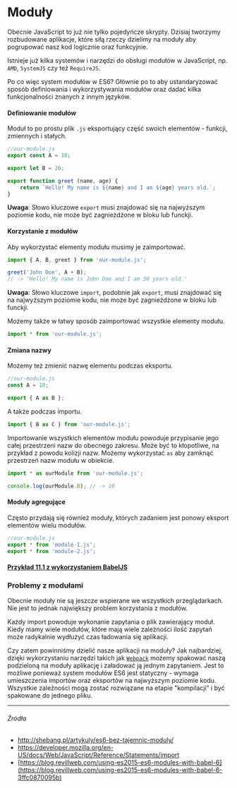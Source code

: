 # Moduły

Obecnie JavaScript to już nie tylko pojedyńcze skrypty. Dzisiaj tworzymy rozbudowane aplikacje, które siłą rzeczy dzielimy na moduły aby pogrupować nasz kod logicznie oraz funkcyjnie. 

Istnieje już kilka systemów i narzędzi do obsługi modułów w JavaScript, np. `AMD`, `SystemJS` czy też `RequireJS`. 

Po co więc system modułów w ES6? Głównie po to aby ustandaryzować sposób definiowania  i wykorzystywania modułów oraz dadać kilka funkcjonalności znanych z innym języków. 

#### Definiowanie modułów

Moduł to po prostu plik `.js` eksportujący część swoich elementów - funkcji, zmiennych i stałych.


```js
//our-module.js
export const A = 10;

export let B = 20;

export function greet (name, age) {
    return `Hello! My name is ${name} and I am ${age} years old.`;
}
```

**Uwaga**: Słowo kluczowe `export` musi znajdować się na najwyższym poziomie kodu, nie może być zagnieżdżone w bloku lub funckji.

#### Korzystanie z modułów

Aby wykorzystać elementy modułu musimy je zaimportować.

```js
import { A, B, greet } from 'our-module.js';

greet('John Doe', A + B);
// -> 'Hello! My name is John Doe and I am 30 years old.'
```

**Uwaga**: Słowo kluczowe `import`, podobnie jak `export`, musi znajdować się na najwyższym poziomie kodu, nie może być zagnieżdżone w bloku lub funckji.

Możemy także w łatwy sposób zaimportować wszystkie elementy modułu.

```js
import * from 'our-module.js';
``` 

#### Zmiana nazwy

Możemy też zmienić nazwę elementu podczas eksportu.

```js
//our-module.js
const A = 10;

export { A as B };
```

A także podczas importu.

```js
import { B as C } from 'our-module.js'; 
```

Importowanie wszystkich elementów modułu powoduje przypisanie jego całej przestrzeni nazw do obecnego zakresu. Może być to kłopotliwe, na przykład z powodu kolizji nazw. Możemy wykorzystać `as` aby zamknąć przestrzeń nazw modułu w obiekcie.

```js
import * as ourModule from 'our-module.js';

console.log(ourModule.B); // -> 10
```

#### Moduły agregujące

Często przydają się również moduły, których zadaniem jest ponowy eksport elementów wielu modułów.

```js
//our-module.js
export * from 'module-1.js';
export * from 'module-2.js';
```

#### [Przykład 11.1 z wykorzystaniem BabelJS](https://github.com/mmotel/es6-modules-demo) 


### Problemy z modułami

Obecnie moduły nie są jeszcze wspierane we wszystkich przeglądarkach. Nie jest to jednak największy problem korzystania z modułów. 

Każdy import powoduje wykonanie zapytania o plik zawierający moduł. Kiedy mamy wiele modułów, które mają wiele zależności ilość zapytań może radykalnie wydłużyć czas ładowania się aplikacji. 

Czy zatem powinniśmy dzielić nasze aplikacji na moduły? Jak najbardziej, dzięki wykorzystaniu narzędzi takich jak [`Webpack`](https://webpack.js.org) możemy spakować naszą podzieloną na moduły aplikację i załadować ją jednym zapytaniem. Jest to możliwe ponieważ system modułów ES6 jest statyczny - wymaga umieszczenia importów oraz eksportów na najwyższym poziomie kodu. Wszystkie zależności mogą zostać rozwiązane na etapie "kompilacji" i być spakowane do jednego pliku.

---

###### Źródła

* http://shebang.pl/artykuly/es6-bez-tajemnic-moduly/
* https://developer.mozilla.org/en-US/docs/Web/JavaScript/Reference/Statements/import
* [https://blog.revillweb.com/using-es2015-es6-modules-with-babel-6](https://blog.revillweb.com/using-es2015-es6-modules-with-babel-6-3ffc0870095b)